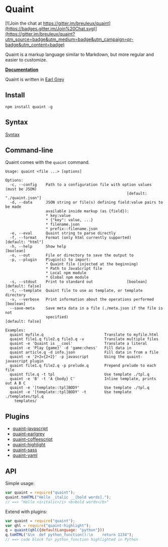 
Quaint
======

[![Join the chat at https://gitter.im/breuleux/quaint](https://badges.gitter.im/Join%20Chat.svg)](https://gitter.im/breuleux/quaint?utm_source=badge&utm_medium=badge&utm_campaign=pr-badge&utm_content=badge)

Quaint is a markup language similar to Markdown, but more regular and
easier to customize.

**[Documentation](http://breuleux.github.io/quaint/)**

Quaint is written in [Earl Grey](http://breuleux.github.io/earl-grey/)


Install
-------

    npm install quaint -g


Syntax
------

[Syntax](http://breuleux.github.io/quaint/syntax.html)


Command-line
------------

Quaint comes with the `quaint` command.

    Usage: quaint <file ...> [options]
    
    Options:
      -c, --config    Path to a configuration file with option values (must be JSON)
                                                          [default: "./quaint.json"]
      -d, --data      JSON string or file(s) defining field:value pairs to be made
                      available inside markup (as {field}):
                      * key:value
                      * {"key": value, ...}
                      * filename.json
                      * prefix::filename.json
      -e, --eval      Quaint string to parse directly
      -f, --format    Format (only html currently supported)       [default: "html"]
      -h, --help      Show help                                            [boolean]
      -o, --out       File or directory to save the output to
      -p, --plugin    Plugin(s) to import:
                      * Quaint file (injected at the beginning)
                      * Path to JavaScript file
                      * Local npm module
                      * Global npm module
      -s, --stdout    Print to standard out               [boolean] [default: false]
      -t, --template  Quaint file to use as template, or template directory
      -v, --verbose   Print information about the operations performed     [boolean]
      --save-meta     Save meta data in a file (./meta.json if the file is not
                      specified)                                    [default: false]

    Examples:
      quaint myfile.q                           Translate to myfile.html
      quaint file1.q file2.q file3.q -v         Translate multiple files
      quaint -e 'Quaint is __cool'              Translate a literal
      quaint -e 'Play {game}' -d 'game:chess'   Fill data in
      quaint article.q -d info.json             Fill data in from a file
      quaint -e '2+2={2+2}' -p javascript       Using the quaint-javascript plugin
      quaint file1.q file2.q -p prelude.q       Prepend prelude to each file
      quaint file.q -t tpl                      Use template ./tpl.q
      quaint -e 'B' -t 'A {body} C'             Inline template, prints out A B C
      quaint -e '[template::tpl]BODY'           Use template ./tpl.q
      quaint -e '[template::tpl]BODY' -t        Use template ./templates/tpl.q
        templates/


Plugins
-------

* [quaint-javascript](https://github.com/breuleux/quaint-javascript)
* [quaint-earlgrey](https://github.com/breuleux/quaint-earlgrey)
* [quaint-coffeescript](https://github.com/breuleux/quaint-coffeescript)
* [quaint-highlight](https://github.com/breuleux/quaint-highlight)
* [quaint-sass](https://github.com/breuleux/quaint-sass)
* [quaint-yaml](https://github.com/breuleux/quaint-yaml)



API
---

Simple usage:

```javascript
var quaint = require("quaint");
quaint.toHTML("Hello _italic __[bold words].");
// ==> "Hello <i>italic</i> <b>bold words</b>"
```

Extend with plugins:

```javascript
var quaint = require("quaint");
var qhl = require("quaint-highlight");
q = quaint(qhl({defaultLanguage: "python"}))
q.toHTML("&\n  def python_function():\n    return 1234");
// ==> code block for python_function highlighted in Python
```
